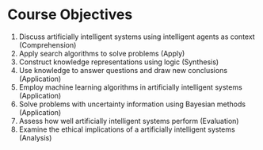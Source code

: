 # Course Objectives

1.  Discuss artificially intelligent systems using intelligent agents as context (Comprehension)
2.  Apply search algorithms to solve problems (Apply)
3.  Construct knowledge representations using logic (Synthesis)
4.  Use knowledge to answer questions and draw new conclusions (Application)
5.  Employ machine learning algorithms in artificially intelligent systems (Application)
6.  Solve problems with uncertainty information using Bayesian methods (Application)
7.  Assess how well artificially intelligent systems perform (Evaluation)
8.  Examine the ethical implications of a artificially intelligent systems (Analysis)
